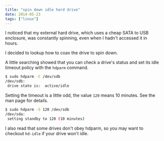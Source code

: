 ```yaml
---
title: "spin down idle hard drive"
date: 2014-05-23
tags: ["linux"]
---
```


I noticed that my external hard drive, which uses a cheap SATA to USB
enclosure, was constantly spinning, even when I hadn't accessed it in hours.

I decided to lookup how to coax the drive to spin down.

A little searching showed that you can check a drive's status and set its idle
timeout policy with the `hdparm` command. 

```bash
$ sudo hdparm -C /dev/sdb
/dev/sdb:
 drive state is:  active/idle
```

Setting the timeout is a little odd, the value `120` means 10 minutes. See the
man page for details.

```bash
$ sudo hdparm -S 120 /dev/sdb 
/dev/sda:
 setting standby to 120 (10 minutes)
```

I also read that some drives don't obey hdparm, so you may want to checkout
`hd-idle` if your drive won't idle.

